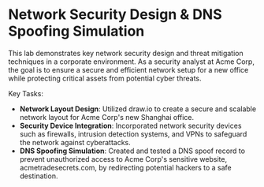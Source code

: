 # Network Security Design & DNS Spoofing Simulation

This lab demonstrates key network security design and threat mitigation techniques in a corporate environment. As a security analyst at Acme Corp, the goal is to ensure a secure and efficient network setup for a new office while protecting critical assets from potential cyber threats. </br>

Key Tasks:
</br>

-  <b>Network Layout Design</b>: Utilized draw.io to create a secure and scalable network layout for Acme Corp's new Shanghai office.</br>
-  <b>Security Device Integration</b>: Incorporated network security devices such as firewalls, intrusion detection systems, and VPNs to safeguard the network against cyberattacks.</br>
-  <b>DNS Spoofing Simulation</b>: Created and tested a DNS spoof record to prevent unauthorized access to Acme Corp's sensitive website, acmetradesecrets.com, by redirecting potential hackers to a safe destination.</br>

